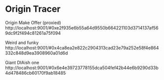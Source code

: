 # Origin Tracer


Origin Make Offer (proxied)
http://localhost:9001/#0xe2f935e6b55a64d9550b664221103d3714137af569dc9f2f494c81261a75f094

Weird and funky
http://localhost:9001/#0x4ca8ea2e822c2904313cad23e79a252e58f4e864332c848d9ea3908960a01d6d

Giant DIAish one
http://localhost:9001/#0x6e4e39723778155dca504fef42b44e6b9290d33b4d478486cb60170f9ab18485